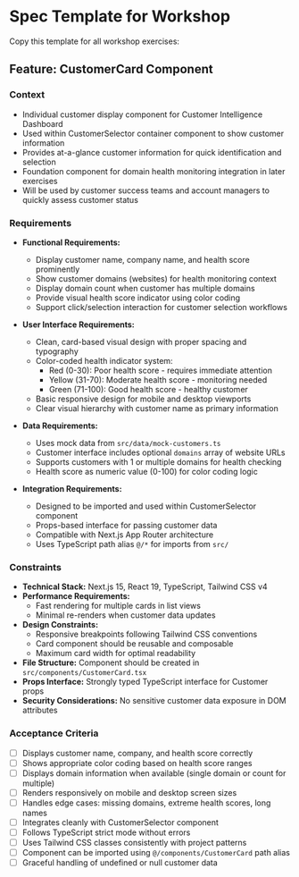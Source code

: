 # Spec Template for Workshop

Copy this template for all workshop exercises:

## Feature: CustomerCard Component

### Context
- Individual customer display component for Customer Intelligence Dashboard
- Used within CustomerSelector container component to show customer information
- Provides at-a-glance customer information for quick identification and selection
- Foundation component for domain health monitoring integration in later exercises
- Will be used by customer success teams and account managers to quickly assess customer status

### Requirements
- **Functional Requirements:**
  - Display customer name, company name, and health score prominently
  - Show customer domains (websites) for health monitoring context
  - Display domain count when customer has multiple domains
  - Provide visual health score indicator using color coding
  - Support click/selection interaction for customer selection workflows

- **User Interface Requirements:**
  - Clean, card-based visual design with proper spacing and typography
  - Color-coded health indicator system:
    - Red (0-30): Poor health score - requires immediate attention
    - Yellow (31-70): Moderate health score - monitoring needed
    - Green (71-100): Good health score - healthy customer
  - Basic responsive design for mobile and desktop viewports
  - Clear visual hierarchy with customer name as primary information

- **Data Requirements:**
  - Uses mock data from `src/data/mock-customers.ts`
  - Customer interface includes optional `domains` array of website URLs
  - Supports customers with 1 or multiple domains for health checking
  - Health score as numeric value (0-100) for color coding logic

- **Integration Requirements:**
  - Designed to be imported and used within CustomerSelector component
  - Props-based interface for passing customer data
  - Compatible with Next.js App Router architecture
  - Uses TypeScript path alias `@/*` for imports from `src/`

### Constraints
- **Technical Stack:** Next.js 15, React 19, TypeScript, Tailwind CSS v4
- **Performance Requirements:** 
  - Fast rendering for multiple cards in list views
  - Minimal re-renders when customer data updates
- **Design Constraints:**
  - Responsive breakpoints following Tailwind CSS conventions
  - Card component should be reusable and composable
  - Maximum card width for optimal readability
- **File Structure:** Component should be created in `src/components/CustomerCard.tsx`
- **Props Interface:** Strongly typed TypeScript interface for Customer props
- **Security Considerations:** No sensitive customer data exposure in DOM attributes

### Acceptance Criteria
- [ ] Displays customer name, company, and health score correctly
- [ ] Shows appropriate color coding based on health score ranges
- [ ] Displays domain information when available (single domain or count for multiple)
- [ ] Renders responsively on mobile and desktop screen sizes
- [ ] Handles edge cases: missing domains, extreme health scores, long names
- [ ] Integrates cleanly with CustomerSelector component
- [ ] Follows TypeScript strict mode without errors
- [ ] Uses Tailwind CSS classes consistently with project patterns
- [ ] Component can be imported using `@/components/CustomerCard` path alias
- [ ] Graceful handling of undefined or null customer data